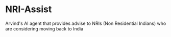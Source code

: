 # NRI-Assist
Arvind's AI agent that provides advise to NRIs (Non Residential Indians) who are considering moving back to India
